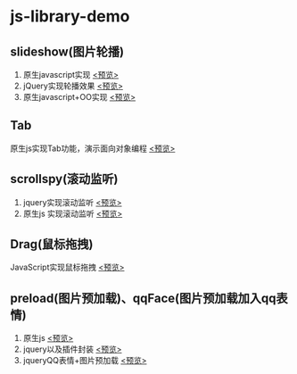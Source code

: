 # js-library-demo

## slideshow(图片轮播)

1. 原生javascript实现 [<预览>](http://likonion.github.io/js-library-demo/slideshow/index_JavaScript.html)
2. jQuery实现轮播效果 [<预览>](http://likonion.github.io/js-library-demo/slideshow/index_jQuery.html)
2. 原生javascript+OO实现 [<预览>](http://likonion.github.io/js-library-demo/slideshow/index_JavaScript_OO.html)


## Tab

原生js实现Tab功能，演示面向对象编程 [<预览>](http://likonion.github.io/js-library-demo/Tab/tab.html)

## scrollspy(滚动监听)
1. jquery实现滚动监听 [<预览>](http://likonion.github.io/js-library-demo/scrollspy/jQuery.html)
2. 原生js 实现滚动监听 [<预览>](http://likonion.github.io/js-library-demo/scrollspy/JavaScript.html)

## Drag(鼠标拖拽)
JavaScript实现鼠标拖拽 [<预览>](http://likonion.github.io/js-library-demo/Drag/drag.html)

## preload(图片预加载)、qqFace(图片预加载加入qq表情)
1. 原生js  [<预览>](http://likonion.github.io/js-library-demo/preload/javascript.html)
2. jquery以及插件封装  [<预览>](http://likonion.github.io/js-library-demo/preload/jquery.html)
3. jqueryQQ表情+图片预加载  [<预览>](http://likonion.github.io/js-library-demo/preload/qqFace/index.html)